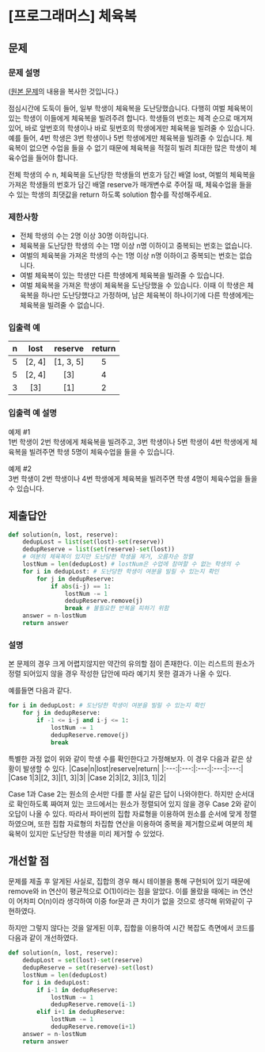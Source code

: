 # [프로그래머스] 체육복
## 문제
### 문제 설명
([원본 문제](https://programmers.co.kr/learn/courses/30/lessons/42862)의 내용을 복사한 것입니다.)

점심시간에 도둑이 들어, 일부 학생이 체육복을 도난당했습니다. 다행히 여벌 체육복이 있는 학생이 이들에게 체육복을 빌려주려 합니다. 학생들의 번호는 체격 순으로 매겨져 있어, 바로 앞번호의 학생이나 바로 뒷번호의 학생에게만 체육복을 빌려줄 수 있습니다. 예를 들어, 4번 학생은 3번 학생이나 5번 학생에게만 체육복을 빌려줄 수 있습니다. 체육복이 없으면 수업을 들을 수 없기 때문에 체육복을 적절히 빌려 최대한 많은 학생이 체육수업을 들어야 합니다.

전체 학생의 수 n, 체육복을 도난당한 학생들의 번호가 담긴 배열 lost, 여벌의 체육복을 가져온 학생들의 번호가 담긴 배열 reserve가 매개변수로 주어질 때, 체육수업을 들을 수 있는 학생의 최댓값을 return 하도록 solution 함수를 작성해주세요.

### 제한사항
* 전체 학생의 수는 2명 이상 30명 이하입니다.
* 체육복을 도난당한 학생의 수는 1명 이상 n명 이하이고 중복되는 번호는 없습니다.
* 여벌의 체육복을 가져온 학생의 수는 1명 이상 n명 이하이고 중복되는 번호는 없습니다.
* 여벌 체육복이 있는 학생만 다른 학생에게 체육복을 빌려줄 수 있습니다.
* 여벌 체육복을 가져온 학생이 체육복을 도난당했을 수 있습니다. 이때 이 학생은 체육복을 하나만 도난당했다고 가정하며, 남은 체육복이 하나이기에 다른 학생에게는 체육복을 빌려줄 수 없습니다.

### 입출력 예
|n|lost|reserve|return|
|:---:|:---:|:---:|:---:|
|5|[2, 4]|[1, 3, 5]|5|
|5|[2, 4]|[3]|4|
|3|[3]|[1]|2|

### 입출력 예 설명
예제 #1  
1번 학생이 2번 학생에게 체육복을 빌려주고, 3번 학생이나 5번 학생이 4번 학생에게 체육복을 빌려주면 학생 5명이 체육수업을 들을 수 있습니다.

예제 #2  
3번 학생이 2번 학생이나 4번 학생에게 체육복을 빌려주면 학생 4명이 체육수업을 들을 수 있습니다.

## 제출답안
```python
def solution(n, lost, reserve):
    dedupLost = list(set(lost)-set(reserve))
    dedupReserve = list(set(reserve)-set(lost))
    # 여분의 체육복이 있지만 도난당한 학생을 제거, 오름차순 정렬
    lostNum = len(dedupLost) # lostNum은 수업에 참여할 수 없는 학생의 수
    for i in dedupLost: # 도난당한 학생이 여분을 빌릴 수 있는지 확인
        for j in dedupReserve:
            if abs(i-j) == 1:
                lostNum -= 1
                dedupReserve.remove(j)
                break # 불필요한 반복을 피하기 위함
    answer = n-lostNum
    return answer
```
### 설명
본 문제의 경우 크게 어렵지않지만 약간의 유의할 점이 존재한다. 이는 리스트의 원소가 정렬 되어있지 않을 경우 작성한 답안에 따라 예기치 못한 결과가 나올 수 있다.  

예를들면 다음과 같다.  
```python
for i in dedupLost: # 도난당한 학생이 여분을 빌릴 수 있는지 확인
    for j in dedupReserve:
        if -1 <= i-j and i-j <= 1:
            lostNum -= 1
            dedupReserve.remove(j)
            break
```
특별한 과정 없이 위와 같이 학생 수를 확인한다고 가정해보자. 이 경우 다음과 같은 상황이 발생할 수 있다.
|Case|n|lost|reserve|return|
|:---:|:---:|:---:|:---:|:---:|
|Case 1|3|[2, 3]|[1, 3]|3|
|Case 2|3|[2, 3]|[3, 1]|2|

Case 1과 Case 2는 원소의 순서만 다를 뿐 사실 같은 답이 나와야한다. 하지만 순서대로 확인하도록 짜여져 있는 코드에서는 원소가 정렬되어 있지 않을 경우 Case 2와 같이 오답이 나올 수 있다. 따라서 파이썬의 집합 자료형을 이용하여 원소를 순서에 맞게 정렬하였으며, 또한 집합 자료형의 차집합 연산을 이용하여 중복을 제거함으로써 여분의 체육복이 있지만 도난당한 학생을 미리 제거할 수 있었다.

## 개선할 점
문제를 제출 후 알게된 사실로, 집합의 경우 해시 테이블을 통해 구현되어 있기 때문에 remove와 in 연산이 평균적으로 O(1)이라는 점을 알았다. 이를 몰랐을 때에는 in 연산이 어차피 O(n)이라 생각하여 이중 for문과 큰 차이가 없을 것으로 생각해 위와같이 구현하였다.

하지만 그렇지 않다는 것을 알게된 이후, 집합을 이용하여 시간 복잡도 측면에서 코드를 다음과 같이 개선하였다.  
```python
def solution(n, lost, reserve):
    dedupLost = set(lost)-set(reserve)
    dedupReserve = set(reserve)-set(lost)
    lostNum = len(dedupLost)
    for i in dedupLost:
        if i-1 in dedupReserve:
            lostNum -= 1
            dedupReserve.remove(i-1)
        elif i+1 in dedupReserve:
            lostNum -= 1
            dedupReserve.remove(i+1)
    answer = n-lostNum
    return answer
```
